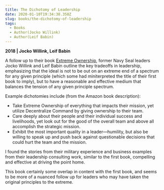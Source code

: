 ```yaml
---
title: The Dichotomy of Leadership
date: 2020-01-10T19:34:38.358Z
slug: books/the-dichotomy-of-leadership
tags:
  - Books
  - Author(Jocko Willink)
  - Author(Leif Babin)
---
```


**2018 | Jocko Willink, Leif Babin**

A follow up to their book [Extreme Ownership](/notes/books/2020-01-06-extreme-ownership), former Navy Seal leaders Jocko Willink and Leif Babin outline the key tradeoffs in leadership, emphasizing that the ideal is not to be out on an extreme end of a spectrum for any given principle (which some had miniterpreted the title of their first book to imply), but to have a reasonable and effective medium that balances the tension of any given principle spectrum.

Example dichotomies include (from the Amazon book description):

- Take Extreme Ownership of everything that impacts their mission, yet utilize Decentralize Command by giving ownership to their team.
- Care deeply about their people and their individual success and livelihoods, yet look out for the good of the overall team and above all accomplish the strategic mission.
- Exhibit the most important quality in a leader―humility, but also be willing to speak up and push back against questionable decisions that could hurt the team and the mission.

I found the stories from their military experience and business examples from their leadership consulting work, similar to the first book, compelling and effective at driving the point home.

This book certainly some overlap in content with the first book, and seems to be more of a nuanced follow up for leaders who may have taken the original principles to the extreme.
